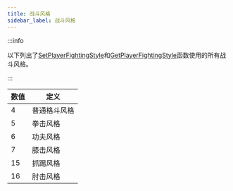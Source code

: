 ```yaml
---
title: 战斗风格
sidebar_label: 战斗风格
---
```


:::info

以下列出了[SetPlayerFightingStyle](../functions/SetPlayerFightingStyle)和[GetPlayerFightingStyle](../functions/GetPlayerFightingStyle)函数使用的所有战斗风格。

:::

| 数值 | 定义         |
| ---- | ------------ |
| 4    | 普通格斗风格 |
| 5    | 拳击风格     |
| 6    | 功夫风格     |
| 7    | 膝击风格     |
| 15   | 抓踢风格     |
| 16   | 肘击风格     |
